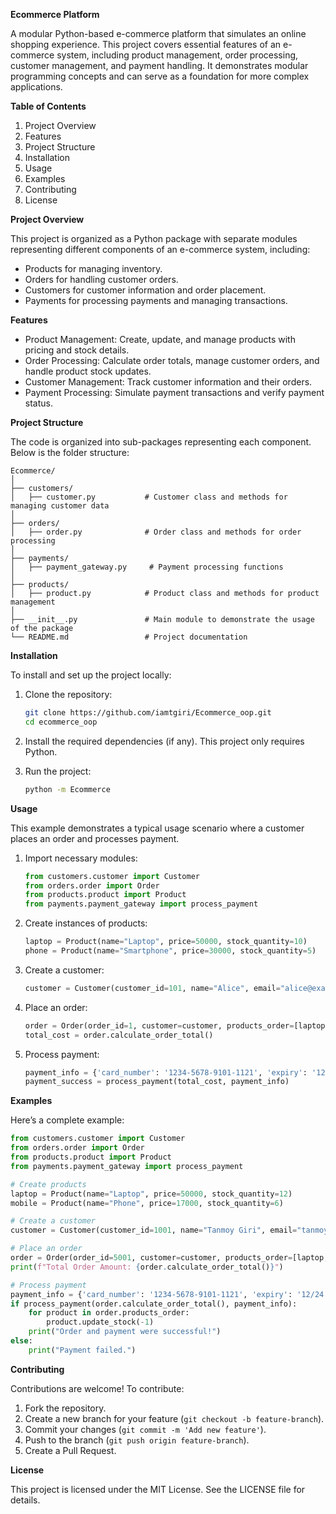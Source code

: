 

**Ecommerce Platform**

A modular Python-based e-commerce platform that simulates an online shopping experience. This project covers essential features of an e-commerce system, including product management, order processing, customer management, and payment handling. It demonstrates modular programming concepts and can serve as a foundation for more complex applications.

**Table of Contents**
1. Project Overview
2. Features
3. Project Structure
4. Installation
5. Usage
6. Examples
7. Contributing
8. License

**Project Overview**

This project is organized as a Python package with separate modules representing different components of an e-commerce system, including:
- Products for managing inventory.
- Orders for handling customer orders.
- Customers for customer information and order placement.
- Payments for processing payments and managing transactions.

**Features**

- Product Management: Create, update, and manage products with pricing and stock details.
- Order Processing: Calculate order totals, manage customer orders, and handle product stock updates.
- Customer Management: Track customer information and their orders.
- Payment Processing: Simulate payment transactions and verify payment status.

**Project Structure**

The code is organized into sub-packages representing each component. Below is the folder structure:

```
Ecommerce/
│
├── customers/
│   ├── customer.py           # Customer class and methods for managing customer data
│
├── orders/
│   ├── order.py              # Order class and methods for order processing
│
├── payments/
│   ├── payment_gateway.py     # Payment processing functions
│
├── products/
│   ├── product.py            # Product class and methods for product management
│
├── __init__.py               # Main module to demonstrate the usage of the package
└── README.md                 # Project documentation
```

**Installation**

To install and set up the project locally:

1. Clone the repository:
   ```bash
   git clone https://github.com/iamtgiri/Ecommerce_oop.git
   cd ecommerce_oop
   ```

2. Install the required dependencies (if any). This project only requires Python.

3. Run the project:
   ```bash
   python -m Ecommerce
   ```

**Usage**

This example demonstrates a typical usage scenario where a customer places an order and processes payment.

1. Import necessary modules:
   ```python
   from customers.customer import Customer
   from orders.order import Order
   from products.product import Product
   from payments.payment_gateway import process_payment
   ```

2. Create instances of products:
   ```python
   laptop = Product(name="Laptop", price=50000, stock_quantity=10)
   phone = Product(name="Smartphone", price=30000, stock_quantity=5)
   ```

3. Create a customer:
   ```python
   customer = Customer(customer_id=101, name="Alice", email="alice@example.com")
   ```

4. Place an order:
   ```python
   order = Order(order_id=1, customer=customer, products_order=[laptop, phone])
   total_cost = order.calculate_order_total()
   ```

5. Process payment:
   ```python
   payment_info = {'card_number': '1234-5678-9101-1121', 'expiry': '12/24'}
   payment_success = process_payment(total_cost, payment_info)
   ```

**Examples**

Here’s a complete example:

```python
from customers.customer import Customer
from orders.order import Order
from products.product import Product
from payments.payment_gateway import process_payment

# Create products
laptop = Product(name="Laptop", price=50000, stock_quantity=12)
mobile = Product(name="Phone", price=17000, stock_quantity=6)

# Create a customer
customer = Customer(customer_id=1001, name="Tanmoy Giri", email="tanmoy@giri.com")

# Place an order
order = Order(order_id=5001, customer=customer, products_order=[laptop, mobile])
print(f"Total Order Amount: {order.calculate_order_total()}")

# Process payment
payment_info = {'card_number': '1234-5678-9101-1121', 'expiry': '12/24'}
if process_payment(order.calculate_order_total(), payment_info):
    for product in order.products_order:
        product.update_stock(-1)
    print("Order and payment were successful!")
else:
    print("Payment failed.")
```

**Contributing**

Contributions are welcome! To contribute:

1. Fork the repository.
2. Create a new branch for your feature (`git checkout -b feature-branch`).
3. Commit your changes (`git commit -m 'Add new feature'`).
4. Push to the branch (`git push origin feature-branch`).
5. Create a Pull Request.

**License**

This project is licensed under the MIT License. See the LICENSE file for details.
